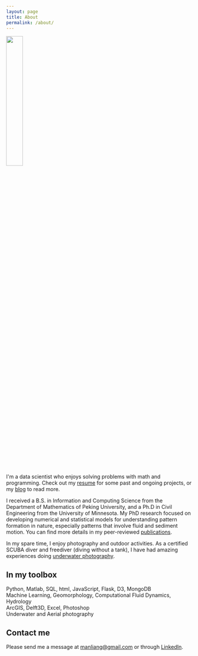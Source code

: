 ```yaml
---
layout: page
title: About
permalink: /about/
---
```


<img align="center" src="../images/profile.png" width="30%">

I'm a data scientist who enjoys solving problems with math and programming. Check out my [resume](https://sealoving.github.io/resume/) for some past and ongoing projects, or my [blog](https://sealoving.github.io/) to read more.

I received a B.S. in Information and Computing Science from the Department of Mathematics of Peking University, and a Ph.D in Civil Engineering from the University of Minnesota. My PhD research focused on developing numerical and statistical models for understanding pattern formation in nature, especially patterns that involve fluid and sediment motion. You can find more details in my peer-reviewed [publications](https://scholar.google.com/citations?user=N08QGhsAAAAJ&hl=en).

In my spare time, I enjoy photography and outdoor activities. As a certified SCUBA diver and freediver (diving without a tank), I have had amazing experiences doing [underwater photography](https://www.sealoving.com).

## In my toolbox
Python, Matlab, SQL, html, JavaScript, Flask, D3, MongoDB   
Machine Learning, Geomorphology, Computational Fluid Dynamics, Hydrology  
ArcGIS, Delft3D, Excel, Photoshop  
Underwater and Aerial photography

## Contact me

Please send me a message at manliang@gmail.com or through [LinkedIn](www.linkedin.com/in/man-liang-02580a11).
